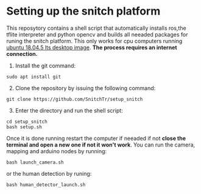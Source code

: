 # Setting up the snitch platform
This reposytory contains a shell script that automatically installs ros,the tflite interpreter and python opencv and builds all neeaded packages for runing the snitch platform. This only works for cpu computers running [ubuntu 18.04.5 lts desktop image](https://releases.ubuntu.com/18.04/ubuntu-18.04.5-desktop-amd64.iso). **The process requires an internet connection.**
1. Install the git command:
```
sudo apt install git
```
2. Clone the repository by issuing the following command:
```
git clone https://github.com/SnitchTr/setup_snitch
```
3. Enter the directory and run the shell script:
```
cd setup_snitch
bash setup.sh
```
Once it is done running restart the computer if neeaded if not **close the terminal and open a new one if not it won't work**.
You can run the camera, mapping and arduino nodes by running:
```
bash launch_camera.sh
```
or the human detection by runing:
```
bash human_detector_launch.sh
```
